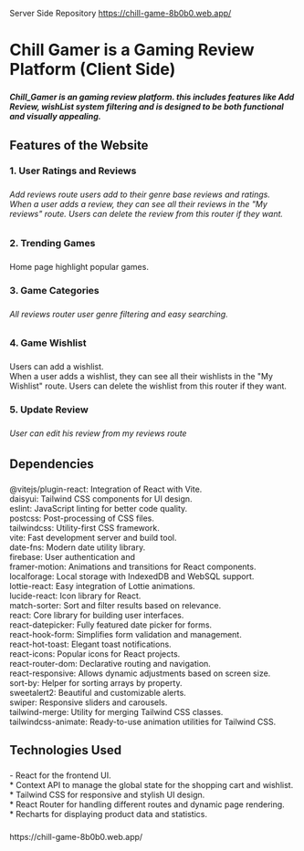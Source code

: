Server Side Repository https://chill-game-8b0b0.web.app/
<h1 align="left">Chill Gamer is a Gaming Review Platform (Client Side)</h1>

###

<h5 align="left">Chill_Gamer is an gaming review platform. this includes features like Add Review, wishList system filtering and is designed to be both functional and visually appealing.</h5>

###

<h2 align="left">Features of the Website</h2>

###

<h3 align="left">1. User Ratings and Reviews</h3>

###

<h6 align="left">Add reviews route users add to their genre base reviews and ratings.<br>When a user adds a review, they can see all their reviews in the "My reviews" route. Users can delete the review from this router if they want.</h6>

###

<h3 align="left">2. Trending Games</h3>

###

<p align="left">Home page highlight popular games.</p>

###

<h3 align="left">3. Game Categories</h3>

###

<h6 align="left">All reviews router user genre filtering and easy searching.</h6>

###

<h3 align="left">4. Game Wishlist</h3>

###

<p align="left">Users can add a wishlist.<br>When a user adds a wishlist, they can see all their wishlists in the "My Wishlist" route. Users can delete the wishlist from this router if they want.</p>

###

<h3 align="left">5. Update Review</h3>

###

<h6 align="left">User can edit his review from my reviews route</h6>

###

<h2 align="left">Dependencies</h2>

###

<p align="left">@vitejs/plugin-react: Integration of React with Vite.<br>daisyui: Tailwind CSS components for UI design.<br>eslint: JavaScript linting for better code quality.<br>postcss: Post-processing of CSS files.<br>tailwindcss: Utility-first CSS framework.<br>vite: Fast development server and build tool.<br>date-fns: Modern date utility library.<br>firebase: User authentication and <br>framer-motion: Animations and transitions for React components.<br>localforage: Local storage with IndexedDB and WebSQL support.<br>lottie-react: Easy integration of Lottie animations.<br>lucide-react: Icon library for React.<br>match-sorter: Sort and filter results based on relevance.<br>react: Core library for building user interfaces.<br>react-datepicker: Fully featured date picker for forms.<br>react-hook-form: Simplifies form validation and management.<br>react-hot-toast: Elegant toast notifications.<br>react-icons: Popular icons for React projects.<br>react-router-dom: Declarative routing and navigation.<br>react-responsive: Allows dynamic adjustments based on screen size.<br>sort-by: Helper for sorting arrays by property.<br>sweetalert2: Beautiful and customizable alerts.<br>swiper: Responsive sliders and carousels.<br>tailwind-merge: Utility for merging Tailwind CSS classes.<br>tailwindcss-animate: Ready-to-use animation utilities for Tailwind CSS.</p>

###

<h2 align="left">Technologies Used</h2>

###

<p align="left">- React for the frontend UI.<br>* Context API to manage the global state for the shopping cart and wishlist.<br>* Tailwind CSS for responsive and stylish UI design.<br>* React Router for handling different routes and dynamic page rendering.<br>* Recharts for displaying product data and statistics.</p>

###

<p align="left"></p>

###

<p align="left">https://chill-game-8b0b0.web.app/</p>

###
